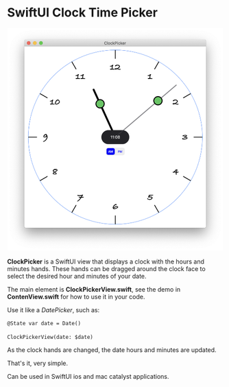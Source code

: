 
# SwiftUI Clock Time Picker


 ![im01](picture1.png) 


**ClockPicker** is a SwiftUI view that displays a clock with the hours and minutes hands.
These hands can be dragged around the clock face to select the desired hour and minutes of your date.

The main element is **ClockPickerView.swift**, see the demo in **ContenView.swift** for how to use it in your code.

Use it like a *DatePicker*, such as:

    @State var date = Date()
    
    ClockPickerView(date: $date)

As the clock hands are changed, the date hours and minutes are updated.

That's it, very simple.

Can be used in SwiftUI ios and mac catalyst applications.


